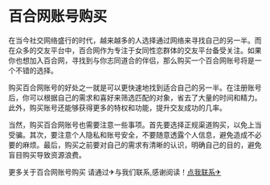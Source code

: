 # 百合网账号购买

在当今社交网络盛行的时代，越来越多的人选择通过网络来寻找自己的另一半。而在众多的交友平台中，百合网作为专注于女同性恋群体的交友平台备受关注。如果你也想加入百合网，寻找到与你志同道合的伴侣，那么购买一个百合网账号将是一个不错的选择。

购买百合网账号的好处之一就是可以更快速地找到适合自己的另一半。在注册账号后，你可以根据自己的需求和喜好来筛选匹配的对象，省去了大量的时间和精力。此外，购买账号还能够获得更多的特权和功能，提升交友成功的几率。

当然，购买百合网账号也需要注意一些事项。首先要选择正规渠道购买，以免上当受骗。其次，要注意个人隐私和账号安全，不要随意透露个人信息，避免造成不必要的麻烦。最后，购买之前要对自己的需求有清晰的认识，明确自己的目的，避免盲目购买导致资源浪费。

更多关于百合网账号购买 请通过✈与我们联系,感谢阅读！[点我联系✈](https://m.G208.com)